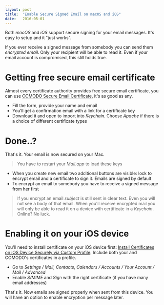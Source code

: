 ```yaml
---
layout: post
title:  "Enable Secure Signed Email on macOS and iOS"
date:   2016-05-01
---
```


Both *macOS* and *iOS* support secure signing for your email messages. It's easy to setup and it "just works".

If you ever receive a signed message from somebody you can send them *encrypted email*. Only your recipient will be able to read it. Even if your email account is compromised, this still holds true.

# Getting free secure email certificate

Almost every certificate authority provides free secure email certificate, you can use [COMODO Secure Email Certificate](https://secure.comodo.com/products/frontpage?area=SecureEmailCertificate), it's as good as any.

  - Fill the form, provide your name and email
  - You'll get a confirmation email with a link for a certificate key
  - Download it and open to import into *Keychain*. Choose *Apache* if there is a choice of different certificate types

# Done..?

That's it. Your email is now secured on your Mac.

> You have to restart your *Mail.app* to load these keys

  - When you create new email two additional buttons are visible: lock to encrypt email and a certificate to sign it. Emails are signed by default
  - To encrypt an email to somebody you have to receive a signed message from her first

> If you encrypt an email *subject* is still sent in clear text. Even you will not see a body of that email. When you'll receive encrypted mail you will only be able to read it on a device with certificate in a *Keychain*. Online? No luck.

# Enabling it on your iOS device

You'll need to install certificate on your iOS device first: [Install Certificates on iOS Device Securely via Custom Profile](/2016/04/30/ios-secure-certificate-installation.html). Include both your and COMODO's certificates in a profile.

  - Go to *Settings / Mail, Contacts, Calendars / Accounts / Your Account / Mail / Advanced*
  - Enable *S/MIME* and *Sign* with the right certificate (if you have many email addresses)

That's it. Now emails are signed properly when sent from this device. You will have an option to enable encryption per message later.
